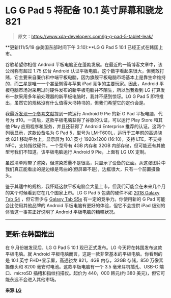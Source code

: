 # LG G Pad 5 将配备 10.1 英寸屏幕和骁龙 821

> 原文：<https://www.xda-developers.com/lg-g-pad-5-tablet-leak/>

**更新(11/5/19 @美国东部时间下午 3:10):**LG G Pad 5 10.1 已经正式在韩国上市。

谷歌希望你相信 Android 平板电脑正在蓬勃发展。在最近的一篇博客文章中，该公司称有超过 1.75 亿台 Android 认证平板电脑。这个数字看起来很大，但我敢打赌，它主要来自廉价和中端平板电脑，因为旗舰平板电脑市场基本上是靠生命维持的，而[三星](https://www.xda-developers.com/samsung-galaxy-tab-s6-spen-announced/)是唯一一个甚至懒得与苹果 iPad 竞争的主要玩家。因此，Android 平板电脑市场对采用过时硬件发布的新平板电脑并不陌生，所以当我看到 LG 打算发布一款采用多年前处理器的新平板电脑时，我并不感到惊讶。LG G Pad 5 即将推出，虽然它的规格没有什么值得大书特书的，但我们希望它的定价会是。

我最近[发现一个参考文献](https://twitter.com/MishaalRahman/status/1167100669813305346)提到一款运行 Android 9 Pie 的新 G Pad 平板电脑，代号为 tf10。一周后，这款平板电脑获得了谷歌的认证，可以运行 Play Store 和其他 Play 应用程序和服务，并且还获得了 Android Enterprise 推荐的认证。这两个列表显示，这款设备名为 G Pad 5，型号为 LM-T600L，运行于三年前的高通骁龙 821 移动平台上，显示屏为 10.1 英寸 1920x1200 (16:10)，支持 LTE，不支持 NFC，支持指纹硬件。一个型号有 4GB 内存和 32GB 内部存储，但可能还有其他型号我们不知道。该平板电脑运行 Android 9 Pie，上面有 LG UX 定制。

虽然清单附带了渲染，但渲染质量不是很高，只显示了设备的正面。从这张图片中我们真正能看出的是边缘是弯曲的(但屏幕不是)，边框很大，只有一个前置摄像头。

鉴于其适中的规格，我怀疑这款平板电脑会大量上市，但我们可能会在未来几个月的某个时候看到它在几个国家上市。LG G Pad 5 包装的硬件不如 [2018 Galaxy Tab S4](https://www.xda-developers.com/samsung-galaxy-tab-s4-review/) ，但它至少与 [Galaxy Tab S5e](https://www.xda-developers.com/samsung-galaxy-tab-s5e-a-10dot1-india/) 有一定的竞争力。你使用新的 G Pad 可能会比使用其他品牌的 Android 平板电脑有更好的体验，但它不会提供 iPad 级别的体验这一事实正好说明了 Android 平板电脑的糟糕状况。

* * *

## 更新:在韩国推出

在 9 月份被发现后，LG G Pad 5 10.1 现已正式发布。LG 今天将在韩国发布这款平板电脑。就 Android 平板电脑而言，这是一款非常基本的平板电脑。你看到的是 10.1 英寸 FHD+显示屏，高通骁龙 821，4GB 内存，32GB 存储，850 万像素摄像头和 8200 毫安时电池。这款平板电脑有一个 3.5 毫米耳机插孔、USB-C 端口、microSD 插槽和指纹扫描仪。起价为 440，000 韩元(约 380 美元)，但它可能永远不会进入其他市场。

**来源:[LG](https://www.lge.co.kr/lgekor/product/mobile/tablet/productDetail.do?cateId=2160&prdId=EPRD.341111#featureBtnsWrap)**